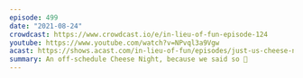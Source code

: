 ```yaml
---
episode: 499
date: "2021-08-24"
crowdcast: https://www.crowdcast.io/e/in-lieu-of-fun-episode-124
youtube: https://www.youtube.com/watch?v=NPvql3a9Vgw
acast: https://shows.acast.com/in-lieu-of-fun/episodes/just-us-cheese-night
summary: An off-schedule Cheese Night, because we said so 🧀
---
```

